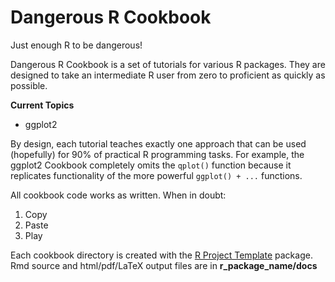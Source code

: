 # Dangerous R Cookbook
Just enough R to be dangerous!

Dangerous R Cookbook is a set of tutorials for various R packages. 
They are designed to take an intermediate R user from zero to proficient as quickly as possible.

**Current Topics**

* ggplot2  


By design, each tutorial teaches exactly one approach that can be used (hopefully) 
for 90% of practical R programming tasks. For example, the ggplot2 Cookbook completely omits the `qplot()`
function because it replicates functionality of the more powerful `ggplot() + ...` functions.

All cookbook code works as written. When in doubt:

1. Copy
2. Paste
3. Play

Each cookbook directory is created with the 
[R Project Template](http://projecttemplate.net/getting_started.html) package.
Rmd source and html/pdf/LaTeX output files are in **r_package_name/docs** 



